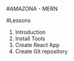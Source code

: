 #AMAZONA - MERN

#Lessons

1. Introduction
2. Install Tools
3. Create React App
4. Create Git repository
